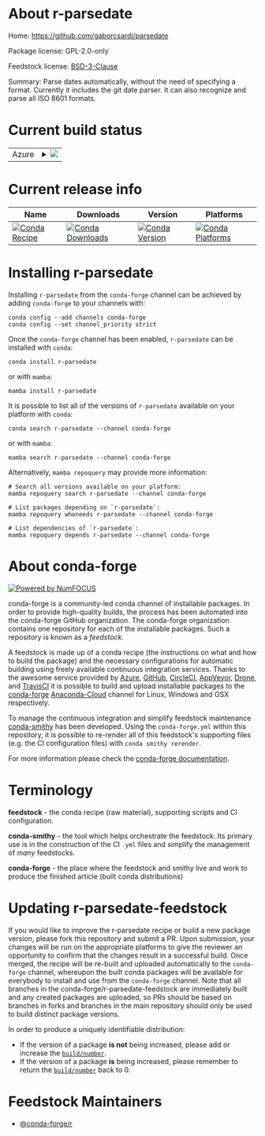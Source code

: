 About r-parsedate
=================

Home: https://github.com/gaborcsardi/parsedate

Package license: GPL-2.0-only

Feedstock license: [BSD-3-Clause](https://github.com/conda-forge/r-parsedate-feedstock/blob/main/LICENSE.txt)

Summary: Parse dates automatically, without the need of specifying a format. Currently it includes the git date parser. It can also recognize and parse all ISO 8601 formats.

Current build status
====================


<table>
    
  <tr>
    <td>Azure</td>
    <td>
      <details>
        <summary>
          <a href="https://dev.azure.com/conda-forge/feedstock-builds/_build/latest?definitionId=1423&branchName=main">
            <img src="https://dev.azure.com/conda-forge/feedstock-builds/_apis/build/status/r-parsedate-feedstock?branchName=main">
          </a>
        </summary>
        <table>
          <thead><tr><th>Variant</th><th>Status</th></tr></thead>
          <tbody><tr>
              <td>linux_64_r_base4.1</td>
              <td>
                <a href="https://dev.azure.com/conda-forge/feedstock-builds/_build/latest?definitionId=1423&branchName=main">
                  <img src="https://dev.azure.com/conda-forge/feedstock-builds/_apis/build/status/r-parsedate-feedstock?branchName=main&jobName=linux&configuration=linux_64_r_base4.1" alt="variant">
                </a>
              </td>
            </tr><tr>
              <td>linux_64_r_base4.2</td>
              <td>
                <a href="https://dev.azure.com/conda-forge/feedstock-builds/_build/latest?definitionId=1423&branchName=main">
                  <img src="https://dev.azure.com/conda-forge/feedstock-builds/_apis/build/status/r-parsedate-feedstock?branchName=main&jobName=linux&configuration=linux_64_r_base4.2" alt="variant">
                </a>
              </td>
            </tr><tr>
              <td>osx_64_r_base4.1</td>
              <td>
                <a href="https://dev.azure.com/conda-forge/feedstock-builds/_build/latest?definitionId=1423&branchName=main">
                  <img src="https://dev.azure.com/conda-forge/feedstock-builds/_apis/build/status/r-parsedate-feedstock?branchName=main&jobName=osx&configuration=osx_64_r_base4.1" alt="variant">
                </a>
              </td>
            </tr><tr>
              <td>osx_64_r_base4.2</td>
              <td>
                <a href="https://dev.azure.com/conda-forge/feedstock-builds/_build/latest?definitionId=1423&branchName=main">
                  <img src="https://dev.azure.com/conda-forge/feedstock-builds/_apis/build/status/r-parsedate-feedstock?branchName=main&jobName=osx&configuration=osx_64_r_base4.2" alt="variant">
                </a>
              </td>
            </tr><tr>
              <td>win_64</td>
              <td>
                <a href="https://dev.azure.com/conda-forge/feedstock-builds/_build/latest?definitionId=1423&branchName=main">
                  <img src="https://dev.azure.com/conda-forge/feedstock-builds/_apis/build/status/r-parsedate-feedstock?branchName=main&jobName=win&configuration=win_64_" alt="variant">
                </a>
              </td>
            </tr>
          </tbody>
        </table>
      </details>
    </td>
  </tr>
</table>

Current release info
====================

| Name | Downloads | Version | Platforms |
| --- | --- | --- | --- |
| [![Conda Recipe](https://img.shields.io/badge/recipe-r--parsedate-green.svg)](https://anaconda.org/conda-forge/r-parsedate) | [![Conda Downloads](https://img.shields.io/conda/dn/conda-forge/r-parsedate.svg)](https://anaconda.org/conda-forge/r-parsedate) | [![Conda Version](https://img.shields.io/conda/vn/conda-forge/r-parsedate.svg)](https://anaconda.org/conda-forge/r-parsedate) | [![Conda Platforms](https://img.shields.io/conda/pn/conda-forge/r-parsedate.svg)](https://anaconda.org/conda-forge/r-parsedate) |

Installing r-parsedate
======================

Installing `r-parsedate` from the `conda-forge` channel can be achieved by adding `conda-forge` to your channels with:

```
conda config --add channels conda-forge
conda config --set channel_priority strict
```

Once the `conda-forge` channel has been enabled, `r-parsedate` can be installed with `conda`:

```
conda install r-parsedate
```

or with `mamba`:

```
mamba install r-parsedate
```

It is possible to list all of the versions of `r-parsedate` available on your platform with `conda`:

```
conda search r-parsedate --channel conda-forge
```

or with `mamba`:

```
mamba search r-parsedate --channel conda-forge
```

Alternatively, `mamba repoquery` may provide more information:

```
# Search all versions available on your platform:
mamba repoquery search r-parsedate --channel conda-forge

# List packages depending on `r-parsedate`:
mamba repoquery whoneeds r-parsedate --channel conda-forge

# List dependencies of `r-parsedate`:
mamba repoquery depends r-parsedate --channel conda-forge
```


About conda-forge
=================

[![Powered by
NumFOCUS](https://img.shields.io/badge/powered%20by-NumFOCUS-orange.svg?style=flat&colorA=E1523D&colorB=007D8A)](https://numfocus.org)

conda-forge is a community-led conda channel of installable packages.
In order to provide high-quality builds, the process has been automated into the
conda-forge GitHub organization. The conda-forge organization contains one repository
for each of the installable packages. Such a repository is known as a *feedstock*.

A feedstock is made up of a conda recipe (the instructions on what and how to build
the package) and the necessary configurations for automatic building using freely
available continuous integration services. Thanks to the awesome service provided by
[Azure](https://azure.microsoft.com/en-us/services/devops/), [GitHub](https://github.com/),
[CircleCI](https://circleci.com/), [AppVeyor](https://www.appveyor.com/),
[Drone](https://cloud.drone.io/welcome), and [TravisCI](https://travis-ci.com/)
it is possible to build and upload installable packages to the
[conda-forge](https://anaconda.org/conda-forge) [Anaconda-Cloud](https://anaconda.org/)
channel for Linux, Windows and OSX respectively.

To manage the continuous integration and simplify feedstock maintenance
[conda-smithy](https://github.com/conda-forge/conda-smithy) has been developed.
Using the ``conda-forge.yml`` within this repository, it is possible to re-render all of
this feedstock's supporting files (e.g. the CI configuration files) with ``conda smithy rerender``.

For more information please check the [conda-forge documentation](https://conda-forge.org/docs/).

Terminology
===========

**feedstock** - the conda recipe (raw material), supporting scripts and CI configuration.

**conda-smithy** - the tool which helps orchestrate the feedstock.
                   Its primary use is in the construction of the CI ``.yml`` files
                   and simplify the management of *many* feedstocks.

**conda-forge** - the place where the feedstock and smithy live and work to
                  produce the finished article (built conda distributions)


Updating r-parsedate-feedstock
==============================

If you would like to improve the r-parsedate recipe or build a new
package version, please fork this repository and submit a PR. Upon submission,
your changes will be run on the appropriate platforms to give the reviewer an
opportunity to confirm that the changes result in a successful build. Once
merged, the recipe will be re-built and uploaded automatically to the
`conda-forge` channel, whereupon the built conda packages will be available for
everybody to install and use from the `conda-forge` channel.
Note that all branches in the conda-forge/r-parsedate-feedstock are
immediately built and any created packages are uploaded, so PRs should be based
on branches in forks and branches in the main repository should only be used to
build distinct package versions.

In order to produce a uniquely identifiable distribution:
 * If the version of a package **is not** being increased, please add or increase
   the [``build/number``](https://docs.conda.io/projects/conda-build/en/latest/resources/define-metadata.html#build-number-and-string).
 * If the version of a package **is** being increased, please remember to return
   the [``build/number``](https://docs.conda.io/projects/conda-build/en/latest/resources/define-metadata.html#build-number-and-string)
   back to 0.

Feedstock Maintainers
=====================

* [@conda-forge/r](https://github.com/conda-forge/r/)

